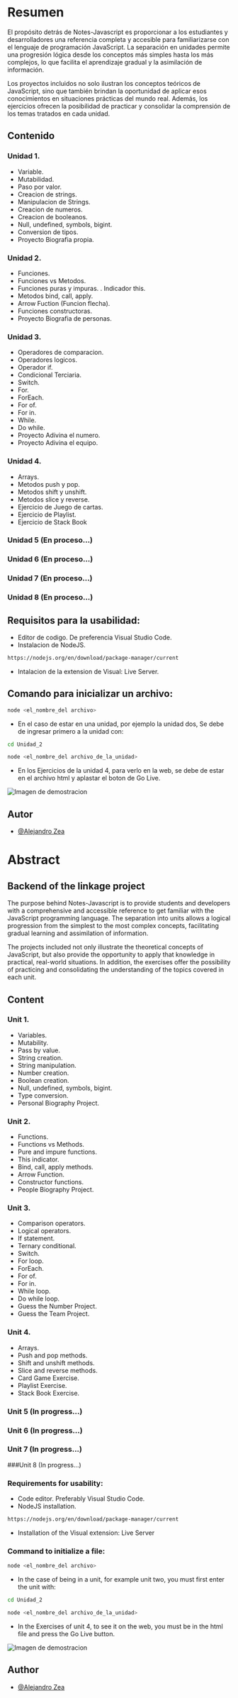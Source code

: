 
# Resumen
El propósito detrás de Notes-Javascript es proporcionar a los estudiantes y desarrolladores una referencia completa y accesible para familiarizarse con el lenguaje de programación JavaScript. La separación en unidades permite una progresión lógica desde los conceptos más simples hasta los más complejos, lo que facilita el aprendizaje gradual y la asimilación de información.

Los proyectos incluidos no solo ilustran los conceptos teóricos de JavaScript, sino que también brindan la oportunidad de aplicar esos conocimientos en situaciones prácticas del mundo real. Además, los ejercicios ofrecen la posibilidad de practicar y consolidar la comprensión de los temas tratados en cada unidad.

## Contenido
### Unidad 1.

- Variable.
- Mutabilidad.
- Paso por valor.
- Creacion de strings.
- Manipulacion de Strings.
- Creacion de numeros.
- Creacion de booleanos.
- Null, undefined, symbols, bigint.
- Conversion de tipos.
- Proyecto Biografia propia.

### Unidad 2. 
- Funciones.
- Funciones vs Metodos.
- Funciones puras y impuras.
. Indicador this.
- Metodos bind, call, apply.
- Arrow Fuction (Funcion flecha).
- Funciones constructoras.
- Proyecto Biografia de personas.
### Unidad 3.
- Operadores de comparacion.
- Operadores logicos.
- Operador if.
- Condicional Terciaria.
- Switch.
- For.
- ForEach.
- For of.
- For in.
- While.
- Do while.
- Proyecto Adivina el numero.
- Proyecto Adivina el equipo.

### Unidad 4.
- Arrays.
- Metodos push y pop.
- Metodos shift y unshift.
- Metodos slice y reverse.
- Ejercicio de Juego de cartas.
- Ejercicio de Playlist.
- Ejercicio de Stack Book

### Unidad 5 (En proceso...)
### Unidad 6 (En proceso...)
### Unidad 7 (En proceso...)
### Unidad 8 (En proceso...)

## Requisitos para la usabilidad:
- Editor de codigo. De preferencia Visual Studio Code.
- Instalacion de NodeJS.
```bash
https://nodejs.org/en/download/package-manager/current
```
- Intalacion de la extension de Visual: Live Server.
## Comando para inicializar un archivo:
```bash
node <el_nombre_del archivo>
```
- En el caso de estar en una unidad, por ejemplo la unidad dos, Se debe de ingresar primero a la unidad con:

```bash
cd Unidad_2
```

```bash
node <el_nombre_del archivo_de_la_unidad>
```

- En los Ejercicios de la unidad 4, para verlo en la web, se debe de estar en el archivo html y aplastar el boton de Go Live.

![Imagen de demostracion](static/img/go_live.png)

## Autor

- [@Alejandro Zea](https://www.linkedin.com/in/miguel-zea-39828b252/)




# Abstract
## Backend of the linkage project

The purpose behind Notes-Javascript is to provide students and developers with a comprehensive and accessible reference to get familiar with the JavaScript programming language. The separation into units allows a logical progression from the simplest to the most complex concepts, facilitating gradual learning and assimilation of information.

The projects included not only illustrate the theoretical concepts of JavaScript, but also provide the opportunity to apply that knowledge in practical, real-world situations. In addition, the exercises offer the possibility of practicing and consolidating the understanding of the topics covered in each unit.

## Content

### Unit 1.
- Variables.
- Mutability.
- Pass by value.
- String creation.
- String manipulation.
- Number creation.
- Boolean creation.
- Null, undefined, symbols, bigint.
- Type conversion.
- Personal Biography Project.

### Unit 2.
- Functions.
- Functions vs Methods.
- Pure and impure functions.
- This indicator.
- Bind, call, apply methods.
- Arrow Function.
- Constructor functions.
- People Biography Project.

### Unit 3.
- Comparison operators.
- Logical operators.
- If statement.
- Ternary conditional.
- Switch.
- For loop.
- ForEach.
- For of.
- For in.
- While loop.
- Do while loop.
- Guess the Number Project.
- Guess the Team Project.

### Unit 4.
- Arrays.
- Push and pop methods.
- Shift and unshift methods.
- Slice and reverse methods.
- Card Game Exercise.
- Playlist Exercise.
- Stack Book Exercise.

### Unit 5 (In progress...)
### Unit 6 (In progress...)
### Unit 7 (In progress...)
###Unit 8 (In progress...)
### Requirements for usability:
- Code editor. Preferably Visual Studio Code.
- NodeJS installation.

```bash
https://nodejs.org/en/download/package-manager/current
```
- Installation of the Visual extension: Live Server

### Command to initialize a file:

```bash
node <el_nombre_del archivo>
```

- In the case of being in a unit, for example unit two, you must first enter the unit with:

```bash
cd Unidad_2
```

```bash
node <el_nombre_del archivo_de_la_unidad>
```

- In the Exercises of unit 4, to see it on the web, you must be in the html file and press the Go Live button.

![Imagen de demostracion](static/img/go_live.png)


## Author
- [@Alejandro Zea](https://www.linkedin.com/in/miguel-zea-39828b252/)